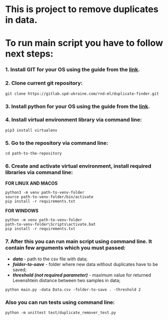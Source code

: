 # This is project to remove duplicates in data.
# To run main script you have to follow next steps:
### 1. Install GIT for your OS using the guide from the [link](https://www.atlassian.com/git/tutorials/install-git).
### 2. Clone current git repository:
```
git clone https://gitlab.spd-ukraine.com/rnd-ml/duplicate-finder.git
```
### 3. Install python for your OS using the guide from the [link](https://realpython.com/installing-python).
### 4. Install virtual environment library via command line:
```
pip3 install virtualenv
```
### 5. Go to the repository via command line:
```
cd path-to-the-repository
```
### 6. Create and activate virtual environment, install required libraries via command line:
**FOR LINUX AND MACOS**
```
python3 -m venv path-to-venv-folder
source path-to-venv-folder/bin/activate
pip install -r requirements.txt
```
**FOR WINDOWS**
```
python -m venv path-to-venv-folder
path-to-venv-folder\Scripts\activate.bat
pip install -r requirements.txt
```
### 7. After this you can run main script using command line. It contain few arguments which you must passed:
- **_data_** - path to the csv file with data;
- **_folder-to-save_** - folder where new data without duplicates have to be saved;
- **_threshold (not required parameter)_** - maximum value for returned Levenshtein distance between two samples in data;
```
python main.py -data Data.csv -folder-to-save . -threshold 2
```
### Also you can run tests using command line:
```
python -m unittest test/duplicate_remover_test.py
```